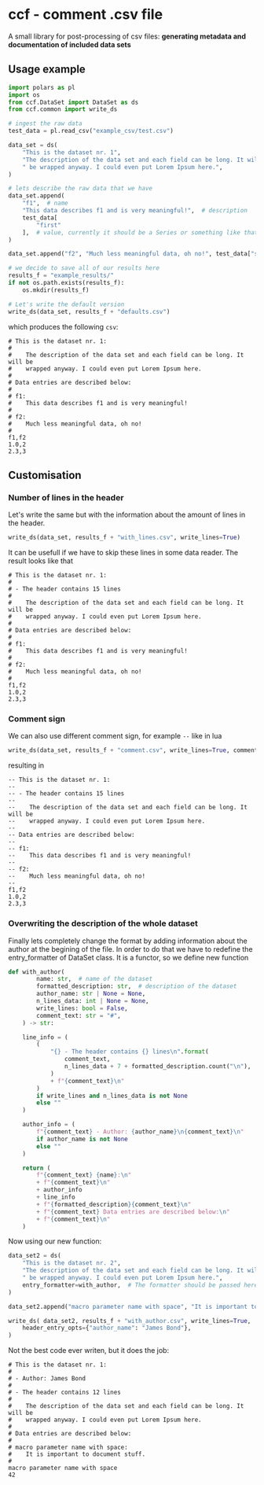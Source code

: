 # ccf - comment .csv file

A small library for post-processing of csv files: **generating metadata and documentation of included data sets**

## Usage example

```python
import polars as pl
import os
from ccf.DataSet import DataSet as ds
from ccf.common import write_ds

# ingest the raw data
test_data = pl.read_csv("example_csv/test.csv")

data_set = ds(
    "This is the dataset nr. 1",
    "The description of the data set and each field can be long. It will"
    " be wrapped anyway. I could even put Lorem Ipsum here.",
)

# lets describe the raw data that we have
data_set.append(
    "f1",  # name
    "This data describes f1 and is very meaningful!",  # description
    test_data[
        "first"
    ],  # value, currently it should be a Series or something like that
)

data_set.append("f2", "Much less meaningful data, oh no!", test_data["second"])

# we decide to save all of our results here
results_f = "example_results/"
if not os.path.exists(results_f):
    os.mkdir(results_f)

# Let's write the default version
write_ds(data_set, results_f + "defaults.csv")
```
which produces the following `csv`:
```
# This is the dataset nr. 1:
#
#    The description of the data set and each field can be long. It will be
#    wrapped anyway. I could even put Lorem Ipsum here.
#
# Data entries are described below:
#
# f1:
#    This data describes f1 and is very meaningful!
#
# f2:
#    Much less meaningful data, oh no!
#
f1,f2
1.0,2
2.3,3
```

## Customisation
### Number of lines in the header
Let's write the same but with the information about the amount of lines
in the header.
```python
write_ds(data_set, results_f + "with_lines.csv", write_lines=True)
```
It can be usefull if we have to skip these lines in some
data reader. The result looks like that
```
# This is the dataset nr. 1:
#
# - The header contains 15 lines
#
#    The description of the data set and each field can be long. It will be
#    wrapped anyway. I could even put Lorem Ipsum here.
#
# Data entries are described below:
#
# f1:
#    This data describes f1 and is very meaningful!
#
# f2:
#    Much less meaningful data, oh no!
#
f1,f2
1.0,2
2.3,3
```
### Comment sign
We can also use different comment sign, for example `--` like in lua
```python
write_ds(data_set, results_f + "comment.csv", write_lines=True, comment_text="--")
```
resulting in 
```
-- This is the dataset nr. 1:
--
-- - The header contains 15 lines
--
--    The description of the data set and each field can be long. It will be
--    wrapped anyway. I could even put Lorem Ipsum here.
--
-- Data entries are described below:
--
-- f1:
--    This data describes f1 and is very meaningful!
--
-- f2:
--    Much less meaningful data, oh no!
--
f1,f2
1.0,2
2.3,3
```

### Overwriting the description of the whole dataset
Finally lets completely change the format by adding information about the
author at the begining of the file. In order to do that we have to
redefine the entry_formatter of DataSet class. It is a functor, so we
define new function
```python
def with_author(
        name: str,  # name of the dataset
        formatted_description: str,  # description of the dataset
        author_name: str | None = None,
        n_lines_data: int | None = None,
        write_lines: bool = False,
        comment_text: str = "#",
    ) -> str:

    line_info = (
        (
            "{} - The header contains {} lines\n".format(
                comment_text,
                n_lines_data + 7 + formatted_description.count("\n"),
            )
            + f"{comment_text}\n"
        )
        if write_lines and n_lines_data is not None
        else ""
    )

    author_info = (
        f"{comment_text} - Author: {author_name}\n{comment_text}\n"
        if author_name is not None
        else ""
    )

    return (
        f"{comment_text} {name}:\n"
        + f"{comment_text}\n"
        + author_info
        + line_info
        + f"{formatted_description}{comment_text}\n"
        + f"{comment_text} Data entries are described below:\n"
        + f"{comment_text}\n"
    )

```
Now using our new function:
```python
data_set2 = ds(
    "This is the dataset nr. 2",
    "The description of the data set and each field can be long. It will"
    " be wrapped anyway. I could even put Lorem Ipsum here.",
    entry_formatter=with_author,  # The formatter should be passed here
)

data_set2.append("macro parameter name with space", "It is important to document stuff.", 42)

write_ds( data_set2, results_f + "with_author.csv", write_lines=True,
    header_entry_opts={"author_name": "James Bond"},
)
```
Not the best code ever writen, but it does the job: 
```
# This is the dataset nr. 1:
#
# - Author: James Bond
#
# - The header contains 12 lines
#
#    The description of the data set and each field can be long. It will be
#    wrapped anyway. I could even put Lorem Ipsum here.
#
# Data entries are described below:
#
# macro parameter name with space:
#    It is important to document stuff.
#
macro parameter name with space
42
```
